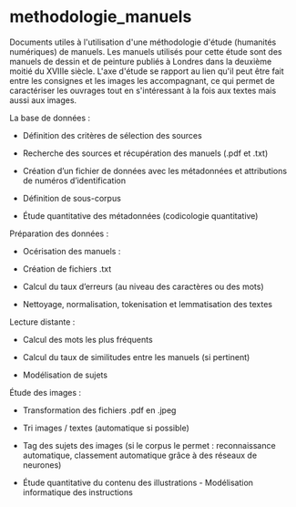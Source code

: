 # methodologie_manuels

Documents utiles à l'utilisation d'une méthodologie d'étude (humanités numériques) de manuels.
Les manuels utilisés pour cette étude sont des manuels de dessin et de peinture publiés à Londres dans la deuxième moitié du XVIIIe siècle. L'axe d'étude se rapport au lien qu'il peut être fait entre les consignes et les images les accompagnant, ce qui permet de caractériser les ouvrages tout en s'intéressant à la fois aux textes mais aussi aux images.




La base de données :

- Définition des critères de sélection des sources

- Recherche des sources et récupération des manuels (.pdf et .txt)

- Création d’un fichier de données avec les métadonnées et attributions de numéros
d’identification

- Définition de sous-corpus

- Étude quantitative des métadonnées (codicologie quantitative)


Préparation des données :
- Océrisation des manuels :

- Création de fichiers .txt

- Calcul du taux d’erreurs (au niveau des caractères ou des mots)

- Nettoyage, normalisation, tokenisation et lemmatisation des textes


Lecture distante :

- Calcul des mots les plus fréquents

- Calcul du taux de similitudes entre les manuels (si pertinent) 

- Modélisation de sujets


Étude des images :
- Transformation des fichiers .pdf en .jpeg

- Tri images / textes (automatique si possible)

- Tag des sujets des images (si le corpus le permet : reconnaissance automatique, classement automatique grâce à des réseaux de neurones)

- Étude quantitative du contenu des illustrations - Modélisation informatique des instructions





